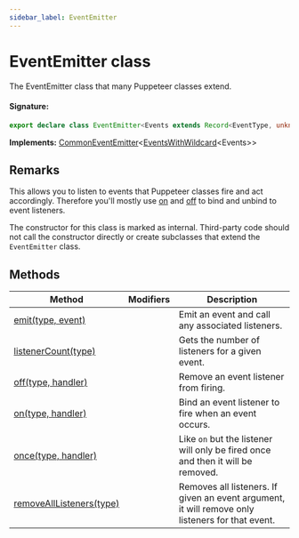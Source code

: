```yaml
---
sidebar_label: EventEmitter
---
```


# EventEmitter class

The EventEmitter class that many Puppeteer classes extend.

#### Signature:

```typescript
export declare class EventEmitter<Events extends Record<EventType, unknown>> implements CommonEventEmitter<EventsWithWildcard<Events>>
```

**Implements:** [CommonEventEmitter](./puppeteer.commoneventemitter.md)&lt;[EventsWithWildcard](./puppeteer.eventswithwildcard.md)&lt;Events&gt;&gt;

## Remarks

This allows you to listen to events that Puppeteer classes fire and act accordingly. Therefore you'll mostly use [on](./puppeteer.eventemitter.on.md) and [off](./puppeteer.eventemitter.off.md) to bind and unbind to event listeners.

The constructor for this class is marked as internal. Third-party code should not call the constructor directly or create subclasses that extend the `EventEmitter` class.

## Methods

| Method                                                                     | Modifiers | Description                                                                                      |
| -------------------------------------------------------------------------- | --------- | ------------------------------------------------------------------------------------------------ |
| [emit(type, event)](./puppeteer.eventemitter.emit.md)                      |           | Emit an event and call any associated listeners.                                                 |
| [listenerCount(type)](./puppeteer.eventemitter.listenercount.md)           |           | Gets the number of listeners for a given event.                                                  |
| [off(type, handler)](./puppeteer.eventemitter.off.md)                      |           | Remove an event listener from firing.                                                            |
| [on(type, handler)](./puppeteer.eventemitter.on.md)                        |           | Bind an event listener to fire when an event occurs.                                             |
| [once(type, handler)](./puppeteer.eventemitter.once.md)                    |           | Like <code>on</code> but the listener will only be fired once and then it will be removed.       |
| [removeAllListeners(type)](./puppeteer.eventemitter.removealllisteners.md) |           | Removes all listeners. If given an event argument, it will remove only listeners for that event. |
